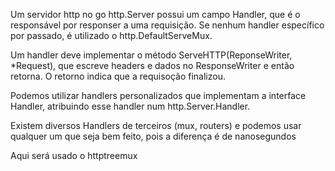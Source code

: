 Um servidor http no go http.Server possui um campo Handler, que é o responsável
por responser a uma requisição. Se nenhum handler específico por passado,
é utilizado o http.DefaultServeMux.

Um handler deve implementar o método ServeHTTP(ReponseWriter, \*Request), que 
escreve headers e dados no ResponseWriter e então retorna. O retorno indica que
a requisoção finalizou.

Podemos utilizar handlers personalizados que implementam a interface Handler,
atribuindo esse handler num http.Server.Handler.

Existem diversos Handlers de terceiros (mux, routers) e podemos usar qualquer um
que seja bem feito, pois a diferença é de nanosegundos

Aqui será usado o httptreemux
